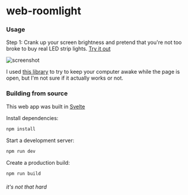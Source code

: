 # web-roomlight

### Usage

Step 1: Crank up your screen brightness and pretend that you're not too broke to buy real LED strip lights.
[Try it out](https://iahuang.github.io/web-roomlight/)

![screenshot](https://cdn.discordapp.com/attachments/645986855569063966/671033457299685416/Screen_Shot_2020-01-26_at_11.47.00_AM.png)

I used [this library](https://github.com/ivanmaeder/computer-sleep) to try to keep your computer awake while the page is open, but I'm not sure if it actually works or not.

### Building from source
This web app was built in [Svelte](https://svelte.dev/)

Install dependencies:
```bash
npm install
```
Start a development server:
```bash
npm run dev
```
Create a production build:
```bash
npm run build
```
###### it's not that hard
